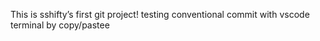 This is sshifty’s first git project!
testing conventional commit with vscode terminal by copy/pastee